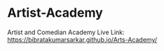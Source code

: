 # Artist-Academy
Artist and Comedian Academy
Live Link:  https://bibratakumarsarkar.github.io/Arts-Academy/
